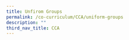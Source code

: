 ```yaml
---
title: Unfirom Groups
permalink: /co-curriculum/CCA/uniform-groups
description: ""
third_nav_title: CCA
---
```

